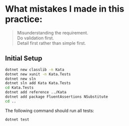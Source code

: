# What mistakes I made in this practice:
> Misunderstanding the requirement.   
> Do validation first.    
> Detail first rather than simple first.   


## Initial Setup

```sh
dotnet new classlib -n Kata
dotnet new xunit -n Kata.Tests
dotnet new sln
dotnet sln add Kata Kata.Tests
cd Kata.Tests
dotnet add reference ../Kata
dotnet add package FluentAssertions NSubstitute
cd ..
```

The following command should run all tests:

```sh
dotnet test
```


